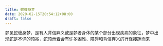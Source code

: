 ```yaml
---
title: 蛇缠身梦
date: 2020-02-15T20:54:12+08:00
draft: false
---
```


梦见蛇缠身梦，是有人背信弃义或是梦者身体的某个部分出现疾病的象征，梦中出现蛇是不详的预兆，蛇预示着会有许多困难、障碍和背信弃义的行径接踵而来